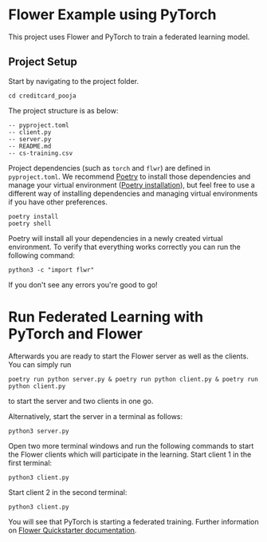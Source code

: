 # Flower Example using PyTorch

This project uses Flower and PyTorch to train a federated learning model.

## Project Setup

Start by navigating to the project folder.

```shell
cd creditcard_pooja
```

The project structure is as below:

```shell
-- pyproject.toml
-- client.py
-- server.py
-- README.md
-- cs-training.csv
```

Project dependencies (such as `torch` and `flwr`) are defined in `pyproject.toml`. We recommend [Poetry](https://python-poetry.org/docs/) to install those dependencies and manage your virtual environment ([Poetry installation](https://python-poetry.org/docs/#installation)), but feel free to use a different way of installing dependencies and managing virtual environments if you have other preferences.

```shell
poetry install
poetry shell
```

Poetry will install all your dependencies in a newly created virtual environment. To verify that everything works correctly you can run the following command:

```shell
python3 -c "import flwr"
```

If you don't see any errors you're good to go!

# Run Federated Learning with PyTorch and Flower

Afterwards you are ready to start the Flower server as well as the clients. You can simply run 

```shell
poetry run python server.py & poetry run python client.py & poetry run python client.py
```

to start the server and two clients in one go.

Alternatively, start the server in a terminal as follows:

```shell
python3 server.py
```

Open two more terminal windows and run the following commands to start the Flower clients which will participate in the learning.
Start client 1 in the first terminal:

```shell
python3 client.py
```

Start client 2 in the second terminal:

```shell
python3 client.py
```

You will see that PyTorch is starting a federated training. Further information on [Flower Quickstarter documentation](https://flower.dev/docs/quickstart_pytorch.html).

